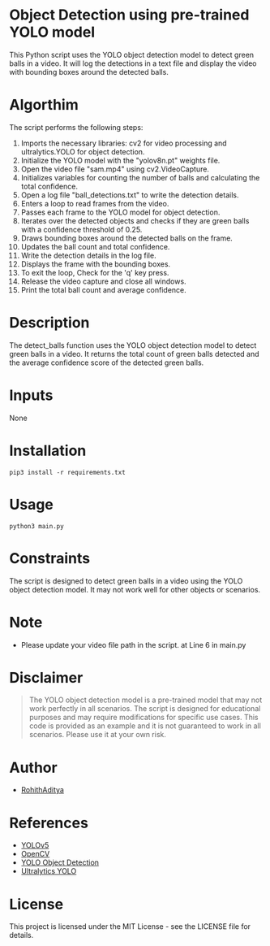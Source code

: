 # Object Detection using pre-trained YOLO model

This Python script uses the YOLO object detection model to detect green balls in a video. It will log the detections in a text file and display the video with bounding boxes around the detected balls. 

# Algorthim

The script performs the following steps:
1. Imports the necessary libraries: cv2 for video processing and ultralytics.YOLO for object detection.
2. Initialize the YOLO model with the "yolov8n.pt" weights file.
3. Open the video file "sam.mp4" using cv2.VideoCapture.
4. Initializes variables for counting the number of balls and calculating the total confidence.
5. Open a log file "ball_detections.txt" to write the detection details.
6. Enters a loop to read frames from the video.
7. Passes each frame to the YOLO model for object detection.
8. Iterates over the detected objects and checks if they are green balls with a confidence threshold of 0.25.
9. Draws bounding boxes around the detected balls on the frame.
10. Updates the ball count and total confidence.
11. Write the detection details in the log file.
12. Displays the frame with the bounding boxes.
13. To exit the loop, Check for the 'q' key press.
14. Release the video capture and close all windows.
15. Print the total ball count and average confidence.

# Description
The detect_balls function uses the YOLO object detection model to detect green balls in a video. It returns the total count of green balls detected and the average confidence score of the detected green balls.

# Inputs
None

# Installation

`pip3 install -r requirements.txt`

# Usage
`python3 main.py`

# Constraints
The script is designed to detect green balls in a video using the YOLO object detection model. It may not work well for other objects or scenarios.

# Note
- Please update your video file path in the script. at Line 6 in main.py

# Disclaimer
> The YOLO object detection model is a pre-trained model that may not work perfectly in all scenarios. The script is designed for educational purposes and may require modifications for specific use cases. This code is provided as an example and it is not guaranteed to work in all scenarios. Please use it at your own risk. 

# Author
- [RohithAditya](https://github.com/Rohith-Sreedharan)

# References
- [YOLOv5](https://github.com/ultralytics/yolov5)
- [OpenCV](https://opencv.org/)
- [YOLO Object Detection](https://pjreddie.com/darknet/yolo/)
- [Ultralytics YOLO](https://github.com/ultralytics)

# License
This project is licensed under the MIT License - see the LICENSE file for details.